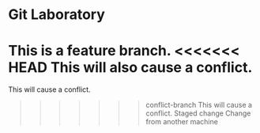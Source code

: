 # Git Laboratory
This is a feature branch.
<<<<<<< HEAD
This will also cause a conflict.
=======
This will cause a conflict.
>>>>>>> conflict-branch
This will cause a conflict.
Staged change
Change from another machine
